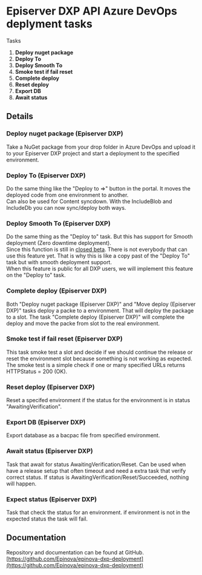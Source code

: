# Episerver DXP API Azure DevOps deplyment tasks

Tasks

1. **Deploy nuget package**
1. **Deploy To**
1. **Deploy Smooth To**
1. **Smoke test if fail reset**
1. **Complete deploy**
1. **Reset deploy**
1. **Export DB**
1. **Await status**

## Details

### Deploy nuget package (Episerver DXP) ###  
Take a NuGet package from your drop folder in Azure DevOps and upload it to your Episerver DXP project and start a deployment to the specified environment.  
  
### Deploy To (Episerver DXP) ###
Do the same thing like the "Deploy to =>" button in the portal. It moves the deployed code from one environment to another.  
Can also be used for Content syncdown. With the IncludeBlob and IncludeDb you can now sync/deploy both ways.  

### Deploy Smooth To (Episerver DXP) ###
Do the same thing as the "Deploy to" task. But this has support for Smooth deployment (Zero downtime deployment).  
Since this function is still in [closed beta](https://world.episerver.com/service-and-product-lifecycles/#CloudServicesLifecycle). There is not everybody that can use this feature yet. That is why this is like a copy past of the "Deploy To" task but with smooth deployment support.  
When this feature is public for all DXP users, we will implement this feature on the "Deploy to" task.  

### Complete deploy (Episerver DXP) ###
Both "Deploy nuget package (Episerver DXP)" and "Move deploy (Episerver DXP)" tasks deploy a packe to a environment. That will deploy the package to a slot. The task "Complete deploy (Episerver DXP)" will complete the deploy and move the packe from slot to the real environment.  

### Smoke test if fail reset (Episerver DXP) ###
This task smoke test a slot and decide if we should continue the release or reset the environment slot because something is not working as expected. The smoke test is a simple check if one or many specified URLs returns HTTPStatus = 200 (OK).  

### Reset deploy (Episerver DXP) ###
Reset a specifed environment if the status for the environment is in status "AwaitingVerification".  

### Export DB (Episerver DXP) ###
Export database as a bacpac file from specified environment.  

### Await status (Episerver DXP) ###
Task that await for status AwaitingVerification/Reset. Can be used when have a release setup that often timeout and need a extra task that verify correct status. If status is AwaitingVerification/Reset/Succeeded, nothing will happen.  

### Expect status (Episerver DXP) ###
Task that check the status for an environment. if environment is not in the expected status the task will fail.  

## Documentation
Repository and documentation can be found at GitHub.
[https://github.com/Epinova/epinova-dxp-deployment](https://github.com/Epinova/epinova-dxp-deployment)